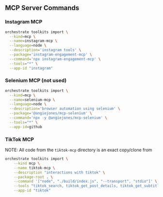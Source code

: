 ## MCP Server Commands

### Instagram MCP
```bash
orchestrate toolkits import \
  --kind=mcp \
  --name=instagram-mcp \
  --language=node \
  --description='instagram tools' \
  --package='instagram-engagement-mcp' \
  --command='npx instagram-engagement-mcp' \
  --tools="*" \
  --app-id "instagram"
```
### Selenium MCP (not used)
```bash
orchestrate toolkits import \
  --kind=mcp \
  --name=selenium-mcp \
  --language=node \
  --description='browser automation using selenium' \
  --package='@angiejones/mcp-selenium' \
  --command='npx -y @angiejones/mcp-selenium' \
  --tools="*" \
  --app-id=github
```
### TikTok MCP
NOTE: All code from the `tiktok-mcp` directory is an exact copy/clone 
from 
```bash
orchestrate toolkits import \
    --kind mcp \
    --name tiktok-mcp \
    --description "interactions with tiktok" \
    --package-root . \
    --command '["node", "./build/index.js", "--transport", "stdio"]' \
    --tools "tiktok_search, tiktok_get_post_details, tiktok_get_subtitle" \
    --app-id "tiktok"
```

